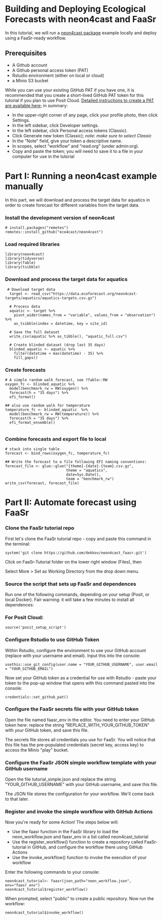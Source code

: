 # Building and Deploying Ecological Forecasts with neon4cast and FaaSr

In this tutorial, we will run a [neon4cast package](https://github.com/eco4cast/neon4cast) example locally and deploy using a FaaSr-ready workflow. 


## Prerequisites
- A Github account
- A Github personal access token (PAT)
- Rstudio environment (either on local or cloud)
- a Minio S3 bucket

While you can use your existing GitHub PAT if you have one, it is recommended that you create a short-lived GitHub PAT token for this tutorial if you plan to use Posit Cloud. [Detailed instructions to create a PAT are available here](https://docs.github.com/en/authentication/keeping-your-account-and-data-secure/managing-your-personal-access-tokens#creating-a-personal-access-token-classic); in summary:

* In the upper-right corner of any page, click your profile photo, then click Settings.
* In the left sidebar, click Developer settings.
* In the left sidebar, click Personal access tokens (Classic).
* Click Generate new token (Classic); *note: make sure to select Classic*
* In the "Note" field, give your token a descriptive name.
* In scopes, select “workflow” and “read:org” (under admin:org). 
* Copy and paste the token; you will need to save it to a file in your computer for use in the tutorial



# Part I: Running a neon4cast example manually

In this part, we will download and process the target data for aquatics in order to create forecast for different variables from the target data.

### Install the development version of neon4cast
```
# install.packages("remotes")
remotes::install_github("eco4cast/neon4cast")
```
###  Load required libraries

```
library(neon4cast)
library(tidyverse)
library(fable)
library(tsibble)
```

### Download and process the target data for aquatics

```
 # Download target data
  target <- read_csv("https://data.ecoforecast.org/neon4cast-targets/aquatics/aquatics-targets.csv.gz")
  
  # Process data
  aquatic <- target %>% 
    pivot_wider(names_from = "variable", values_from = "observation") %>%
    as_tsibble(index = datetime, key = site_id)
  
  # Save the full dataset
  write_csv(aquatic %>% as_tibble(), "aquatic_full.csv")
  
  # Create blinded dataset (drop last 35 days)
  blinded_aquatic <- aquatic %>%
    filter(datetime < max(datetime) - 35) %>% 
    fill_gaps()
```


### Create forecasts

```
# A simple random walk forecast, see ?fable::RW
oxygen_fc <- blinded_aquatic %>%
  model(benchmark_rw = RW(oxygen)) %>%
  forecast(h = "35 days") %>%
  efi_format()

## also use random walk for temperature
temperature_fc <- blinded_aquatic  %>% 
  model(benchmark_rw = RW(temperature)) %>%
  forecast(h = "35 days") %>%
  efi_format_ensemble()


```

### Combine forecasts and export file to local

```
# stack into single table
forecast <- bind_rows(oxygen_fc, temperature_fc) 

## Write the forecast to a file following EFI naming conventions:
forecast_file <- glue::glue("{theme}-{date}-{team}.csv.gz",
                            theme = "aquatics", 
                            date=Sys.Date(),
                            team = "benchmark_rw")
write_csv(forecast, forecast_file)
```


# Part II: Automate forecast using FaaSr


### Clone the FaaSr tutorial repo

First let's clone the FaaSr tutorial repo - copy and paste this command in the terminal:

```
system('git clone https://github.com/dekkov/neon4cast_faasr.git')
```

Click on FaaSr-Tutorial folder on the lower right window (Files), then

Select More > Set as Working Directory from the drop down menu.



### Source the script that sets up FaaSr and dependences

Run one of the following commands, depending on your setup (Posit, or local Docker). Fair warning: it will take a few minutes to install all dependences:

### For Posit Cloud:

```
source('posit_setup_script')
```


### Configure Rstudio to use GitHub Token

Within Rstudio, configure the environment to use your GitHub account (replace with your username and email). Input this into the console:

```
usethis::use_git_config(user.name = "YOUR_GITHUB_USERNAME", user.email = "YOUR_GITHUB_EMAIL")
```

Now set your GitHub token as a credential for use with Rstudio - paste your token to the pop-up window that opens with this command pasted into the console:

```
credentials::set_github_pat()
```

### Configure the FaaSr secrets file with your GitHub token

Open the file named faasr_env in the editor. You need to enter your GitHub token here: replace the string "REPLACE_WITH_YOUR_GITHUB_TOKEN" with your GitHub token, and save this file. 

The secrets file stores all credentials you use for FaaSr. You will notice that this file has the pre-populated credentials (secret key, access key) to access the Minio "play" bucket.

### Configure the FaaSr JSON simple workflow template with your GitHub username

Open the file tutorial_simple.json and replace the string "YOUR_GITHUB_USERNAME" with your GitHub username, and save this file.

The JSON file stores the configuration for your workflow. We'll come back to that later.

### Register and invoke the simple workflow with GitHub Actions

Now you're ready for some Action! The steps below will:

* Use the faasr function in the FaaSr library to load the neon_workflow.json and faasr_env in a list called neon4cast_tutorial
* Use the register_workflow() function to create a repository called FaaSr-tutorial in GitHub, and configure the workflow there using GitHub Actions
* Use the invoke_workflow() function to invoke the execution of your workflow

Enter the following commands to your console:

```
neon4cast_tutorial<- faasr(json_path="neon_workflow.json", env="faasr_env")
neon4cast_tutorial$register_workflow()
```

When prompted, select "public" to create a public repository. Now run the workflow:

```
neon4cast_tutorial$invoke_workflow()
```
